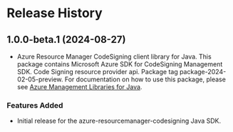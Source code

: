 # Release History

## 1.0.0-beta.1 (2024-08-27)

- Azure Resource Manager CodeSigning client library for Java. This package contains Microsoft Azure SDK for CodeSigning Management SDK. Code Signing resource provider api. Package tag package-2024-02-05-preview. For documentation on how to use this package, please see [Azure Management Libraries for Java](https://aka.ms/azsdk/java/mgmt).
### Features Added

- Initial release for the azure-resourcemanager-codesigning Java SDK.
